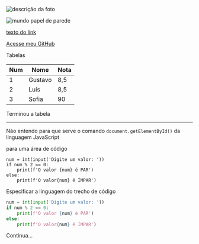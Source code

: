 ![descrição da foto](url)

![mundo papel de parede](https://user-images.githubusercontent.com/99848577/161132930-ad427f76-d97c-4a7f-a68e-d8416fa6ca1b.jpg)


[texto do link](url)

[Acesse meu GitHub](https://github.com/PyLuuu)


Tabelas

Num | Nome | Nota
---|---|---
1 | Gustavo | 8,5
2 | Luís | 8,5
3 | Sofia | 90

Terminou a tabela 

---


Não entendo para que serve o comando `document.getElementById()` da linguagem JavaScript

para uma área de código

```
num = int(input('Digite um valor: '))
if num % 2 == 0:
    print(f'O valor {num} é PAR')
else:
    print(f'O valor{num} é ÍMPAR')
```

Especificar a linguagem do trecho de código

```Python
num = int(input('Digite um valor: '))
if num % 2 == 0:
    print(f'O valor {num} é PAR')
else:
    print(f'O valor{num} é ÍMPAR')
```

Continua...

